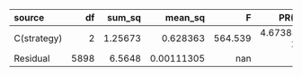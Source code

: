 | source      |   df |   sum_sq |    mean_sq |       F |         PR(>F) |
|:------------|-----:|---------:|-----------:|--------:|---------------:|
| C(strategy) |    2 |  1.25673 | 0.628363   | 564.539 |   4.67388e-225 |
| Residual    | 5898 |  6.5648  | 0.00111305 | nan     | nan            |
